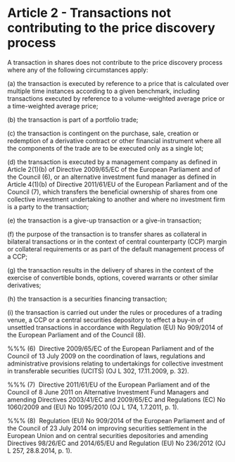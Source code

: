 # Article 2 - Transactions not contributing to the price discovery process


A transaction in shares does not contribute to the price discovery process where any of the following circumstances apply:

(a) the transaction is executed by reference to a price that is calculated over multiple time instances according to a given benchmark, including transactions executed by reference to a volume-weighted average price or a time-weighted average price;

(b) the transaction is part of a portfolio trade;

(c) the transaction is contingent on the purchase, sale, creation or redemption of a derivative contract or other financial instrument where all the components of the trade are to be executed only as a single lot;

(d) the transaction is executed by a management company as defined in Article 2(1)(b) of Directive 2009/65/EC of the European Parliament and of the Council (6), or an alternative investment fund manager as defined in Article 4(1)(b) of Directive 2011/61/EU of the European Parliament and of the Council (7), which transfers the beneficial ownership of shares from one collective investment undertaking to another and where no investment firm is a party to the transaction;

(e) the transaction is a give-up transaction or a give-in transaction;

(f) the purpose of the transaction is to transfer shares as collateral in bilateral transactions or in the context of central counterparty (CCP) margin or collateral requirements or as part of the default management process of a CCP;

(g) the transaction results in the delivery of shares in the context of the exercise of convertible bonds, options, covered warrants or other similar derivatives;

(h) the transaction is a securities financing transaction;

(i) the transaction is carried out under the rules or procedures of a trading venue, a CCP or a central securities depository to effect a buy-in of unsettled transactions in accordance with Regulation (EU) No 909/2014 of the European Parliament and of the Council (8).

%%% (6)  Directive 2009/65/EC of the European Parliament and of the Council of 13 July 2009 on the coordination of laws, regulations and administrative provisions relating to undertakings for collective investment in transferable securities (UCITS) (OJ L 302, 17.11.2009, p. 32).

%%% (7)  Directive 2011/61/EU of the European Parliament and of the Council of 8 June 2011 on Alternative Investment Fund Managers and amending Directives 2003/41/EC and 2009/65/EC and Regulations (EC) No 1060/2009 and (EU) No 1095/2010 (OJ L 174, 1.7.2011, p. 1).

%%% (8)  Regulation (EU) No 909/2014 of the European Parliament and of the Council of 23 July 2014 on improving securities settlement in the European Union and on central securities depositories and amending Directives 98/26/EC and 2014/65/EU and Regulation (EU) No 236/2012 (OJ L 257, 28.8.2014, p. 1).
